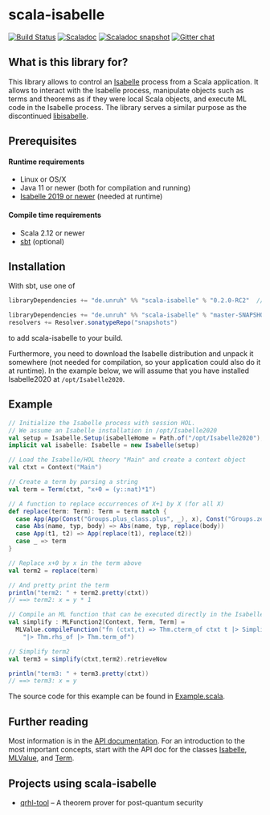# scala-isabelle

[![Build Status](https://travis-ci.com/dominique-unruh/scala-isabelle.svg?branch=master)](https://travis-ci.com/dominique-unruh/scala-isabelle)
[![Scaladoc](https://javadoc.io/badge2/de.unruh/scala-isabelle_2.13/scaladoc.svg)](https://javadoc.io/doc/de.unruh/scala-isabelle_2.13/latest/de/unruh/isabelle/index.html)
[![Scaladoc snapshot](https://img.shields.io/badge/scaladoc-snapshot-brightgreen.svg)](https://oss.sonatype.org/service/local/repositories/snapshots/archive/de/unruh/scala-isabelle_2.13/master-SNAPSHOT/scala-isabelle_2.13-master-SNAPSHOT-javadoc.jar/!/de/unruh/isabelle/index.html)
[![Gitter chat](https://img.shields.io/badge/gitter-chat-brightgreen.svg)](https://gitter.im/dominique-unruh/scala-isabelle?utm_source=badge&utm_medium=badge&utm_campaign=pr-badge&utm_content=badge)

## What is this library for?

This library allows to control an [Isabelle](https://isabelle.in.tum.de/) process
from a Scala application. It allows to interact with the Isabelle process, 
manipulate objects such as terms and theorems as if they were local Scala objects,
and execute ML code in the Isabelle process. The library serves a similar purpose
as the discontinued [libisabelle](https://github.com/larsrh/libisabelle).

## Prerequisites

#### Runtime requirements

* Linux or OS/X
* Java 11 or newer (both for compilation and running)
* [Isabelle 2019 or newer](https://isabelle.in.tum.de/) (needed at runtime)

#### Compile time requirements

* Scala 2.12 or newer
* [sbt](https://www.scala-sbt.org/) (optional)

## Installation

With sbt, use one of
```sbt
libraryDependencies += "de.unruh" %% "scala-isabelle" % "0.2.0-RC2"  // release

libraryDependencies += "de.unruh" %% "scala-isabelle" % "master-SNAPSHOT"  // development snapshot
resolvers += Resolver.sonatypeRepo("snapshots")
```
to add scala-isabelle to your build.

Furthermore, you need to download the Isabelle distribution and unpack it somewhere (not needed for compilation,
so your application could also do it at runtime). In the example below, we will assume that you have installed 
Isabelle2020 at `/opt/Isabelle2020`.

##  Example

```Scala
// Initialize the Isabelle process with session HOL.
// We assume an Isabelle installation in /opt/Isabelle2020
val setup = Isabelle.Setup(isabelleHome = Path.of("/opt/Isabelle2020"), logic = "HOL")
implicit val isabelle: Isabelle = new Isabelle(setup)

// Load the Isabelle/HOL theory "Main" and create a context object
val ctxt = Context("Main")

// Create a term by parsing a string
val term = Term(ctxt, "x+0 = (y::nat)*1")

// A function to replace occurrences of X+1 by X (for all X)
def replace(term: Term): Term = term match {
  case App(App(Const("Groups.plus_class.plus", _), x), Const("Groups.zero_class.zero", _)) => replace(x)
  case Abs(name, typ, body) => Abs(name, typ, replace(body))
  case App(t1, t2) => App(replace(t1), replace(t2))
  case _ => term
}

// Replace x+0 by x in the term above
val term2 = replace(term)

// And pretty print the term
println("term2: " + term2.pretty(ctxt))
// ==> term2: x = y * 1

// Compile an ML function that can be executed directly in the Isabelle process
val simplify : MLFunction2[Context, Term, Term] =
  MLValue.compileFunction("fn (ctxt,t) => Thm.cterm_of ctxt t |> Simplifier.asm_full_rewrite ctxt " +
    "|> Thm.rhs_of |> Thm.term_of")

// Simplify term2
val term3 = simplify(ctxt,term2).retrieveNow

println("term3: " + term3.pretty(ctxt))
// ==> term3: x = y
```
The source code for this example can be found in [Example.scala](https://raw.githubusercontent.com/dominique-unruh/scala-isabelle/master/src/test/scala/de/unruh/isabelle/Example.scala).

## Further reading

Most information is in the
[API documentation](https://javadoc.io/doc/de.unruh/scala-isabelle_2.13/latest/de/unruh/isabelle/index.html).
For an introduction to the most important concepts, start with the API doc for the classes
[Isabelle](https://javadoc.io/doc/de.unruh/scala-isabelle_2.13/latest/de/unruh/isabelle/control/Isabelle.html),
[MLValue](https://javadoc.io/doc/de.unruh/scala-isabelle_2.13/latest/de/unruh/isabelle/mlvalue/MLValue.html),
and [Term](https://javadoc.io/doc/de.unruh/scala-isabelle_2.13/latest/de/unruh/isabelle/pure/Term.html).

## Projects using scala-isabelle

* [qrhl-tool](https://github.com/dominique-unruh/qrhl-tool) – A theorem prover for post-quantum security